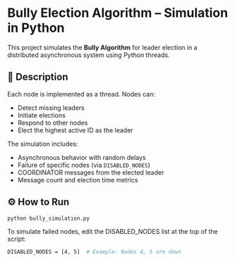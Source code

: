 # Bully Election Algorithm – Simulation in Python

This project simulates the **Bully Algorithm** for leader election in a distributed asynchronous system using Python threads.

## 📌 Description

Each node is implemented as a thread. Nodes can:
- Detect missing leaders
- Initiate elections
- Respond to other nodes
- Elect the highest active ID as the leader

The simulation includes:
- Asynchronous behavior with random delays
- Failure of specific nodes (via `DISABLED_NODES`)
- COORDINATOR messages from the elected leader
- Message count and election time metrics

## ⚙️ How to Run

```bash
python bully_simulation.py
```

To simulate failed nodes, edit the DISABLED_NODES list at the top of the script:

```bash
DISABLED_NODES = [4, 5]  # Example: Nodes 4, 5 are down
```

